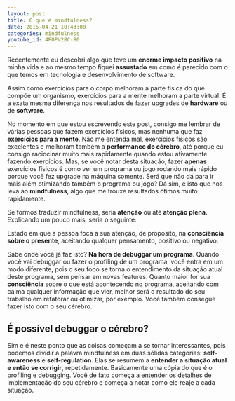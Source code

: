 ```yaml
---
layout: post
title: O que é mindfulness?
date: 2015-04-21 10:43:00
categories: mindfulness
youtube_id: 4FOPV2BC-B0
---
```


Recentemente eu descobri algo que teve um **enorme impacto positivo** na minha vida e ao mesmo tempo fiquei **assustado** em como é parecido com o que temos em tecnologia e desenvolvimento de software.

Assim como exercícios para o corpo melhoram a parte física do que compõe um organismo, exercícios para a mente melhoram a parte virtual. É a exata mesma diferença nos resultados de fazer upgrades de **hardware** ou de **software**.

No momento em que estou escrevendo este post, consigo me lembrar de várias pessoas que fazem exercícios físicos, mas nenhuma que faz **exercícios para a mente**. Não me entenda mal, exercícios físicos são excelentes e melhoram também a **performance do cérebro**, até porque eu consigo raciocinar muito mais rapidamente quando estou ativamente fazendo exercícios. Mas, se você notar desta situação, fazer **apenas** exercícios físicos é como ver um programa ou jogo rodando mais rápido porque você fez upgrade na máquina somente. Será que não dá para ir mais além otimizando também o programa ou jogo? Dá sim, e isto que nos leva ao **mindfulness**, algo que me trouxe resultados ótimos muito rapidamente.

Se formos traduzir mindfulness, seria **atenção** ou até **atenção plena**. Explicando um pouco mais, seria o seguinte:

<div class="post-impact-1">
  <p>Estado em que a pessoa foca a sua atenção, de propósito, na <strong>consciência sobre o presente</strong>, aceitando qualquer pensamento, positivo ou negativo.</p>
</div>

Sabe onde você já faz isto? **Na hora de debuggar um programa**. Quando você vai debuggar ou fazer o profiling de um programa, você entra em um modo diferente, pois o seu foco se torna o entendimento da situação atual deste programa, sem pensar em novas features. Quanto maior for sua **consciência** sobre o que está acontecendo no programa, aceitando com calma qualquer informação que vier, melhor será o resultado do seu trabalho em refatorar ou otimizar, por exemplo. Você também consegue fazer isto com o seu cérebro.


## É possível debuggar o cérebro?

Sim e é neste ponto que as coisas começam a se tornar interessantes, pois podemos dividir a palavra mindfulness em duas sólidas categorias: **self-awareness** e **self-regulation**. Elas se resumem a **entender a situação atual e então se corrigir**, repetidamente. Basicamente uma cópia do que é o profiling e debugging. Você de fato começa a entender os detalhes de implementação do seu cérebro e começa a notar como ele reaje a cada situação.

<div class="margin-top-4 margin-bottom-4">
    <svg id="animation-r2d2" viewBox="0 0 670 240"></svg>
    <style type="text/css">
        #animation-r2d2 { width: 100%; height: 100%; }
        #animation-r2d2 #r2d2:hover { cursor: pointer; }
    </style>
    <script>
        document.addEventListener("DOMContentLoaded", function(event) { 
            var animationR2d2Canvas = Snap("#animation-r2d2");
            Snap.load("/images/galeria/r2d2.svg", function (fragment) {

                var r2d2 = fragment.select("#r2d2");
                var r2d2Head = fragment.select("#r2d2-head");
                animationR2d2Canvas.append(r2d2);

                // START
                moveForward();

                r2d2.click(jumpHead);

                function jumpHead() {
                    headDown();

                    function headNormal() {
                        r2d2Head.animate({
                            transform: 'translate(0, 0)'
                        }, 500, mina.elastic);
                    }

                    function headDown() {
                        r2d2Head.animate({
                            transform: 'translate(0, 7)'
                        }, 250, mina.bounce, headNormal);
                    }

                }

                function moveHeadImpact(callback) {
                    headForward();

                    function headNormal() {
                        r2d2Head.animate({
                            transform: 'translate(0, 0)'
                        }, 500, mina.bounce, callback);
                    }

                    function headForward() {
                        r2d2Head.animate({
                            transform: 'translate(10, 0)'
                        }, 100, mina.backout, headNormal);
                    }
                }

                function moveForward() {
                    r2d2.animate({transform: 'translate(484, 0) scale(1, 1)'}, 5000, mina.easeout, rotateBackwards);
                }

                function rotateBackwards() {
                    moveHeadImpact(function() {
                        r2d2.animate({transform: 'translate(660, 0) scale(-1, 1)'}, 700, mina.bounce, moveBackwards);
                    });
                }

                function moveBackwards() {
                    r2d2.animate({transform: 'translate(190, 0) scale(-1, 1)'}, 5000, mina.easeout, rotateForward);            
                }

                function rotateForward() {
                    moveHeadImpact(function() {
                        r2d2.animate({transform: 'translate(0, 0) scale(1, 1)'}, 700, mina.bounce, moveForward);
                    });
                }

            });

        });
    </script>
</div>


## Quais os resultados?

O efeito no curto prazo que surge disto é **aumentar o controle da sua mente e de sua capacidade**. Isto resulta diretamente em não ser mais atingido por notícias ruins com o mesmo impacto que antes.

Qualquer situação externa ou qualquer frustração interna não geram os mesmos efeitos, **pois você está operando em outro modo**, é como se você estivesse debuggando a vida e não se incomoda quando esbarra em uma linha no código que está errada. Em alguns casos, você inclusive vai ficar satisfeito.

No longo prazo, apesar de eu ainda não ter uma vasta carga de experiência, basta pesquisar para repetidamente encontrar **estudos e provas científicas** de que fazer **exercícios para a mente** resulta em:

1. Mudanças físicas observáveis no cérebro que ajudam a regular o comportamento, além de aumentar a densidade de axônios, que são fibras nervosas ligadas diretamente ao número de conexões cerebrais.
2. Aumento nas partes do cérebro associadas ao aprendizado e memória e redução nas partes conectadas a ansiedade e stress.
3. Melhorias signicativas no humor, resistência mental e tarefas que necessitam de foco ou criatividade.
4. Redução de fadiga, depressão e raiva.
5. Melhorias no sistema imune e maior facilidade na perda de peso.
6. Melhorias na tomada de decisão.

São itens **diretamente ligados à nossa vida de programador**, não tem como escapar.

## Qual o próximo passo?

O próximo passo é ler o que eu escrevi sobre o depoimento do **Igor Minar**, um dos core developers do AngularJS, na palestra que ele deu intitulada **(Super)Power Management**.

Este depoimento me levou a **colocar o mindfullness em prática** e registrei minha opinião no post <a href="/blog/mindfulness/como-ter-superpoderes-na-programacao/">Como ter superpoderes na programação</a>, vale muito a pena ler.
